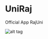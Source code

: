 # UniRaj
Official App RajUni

![alt tag](https://github.com/top-gun007/UniRaj/blob/develop/Screenshot%20(32).png)
